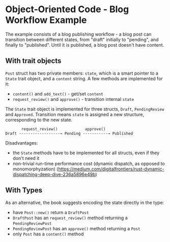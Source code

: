 # Object-Oriented Code - Blog Workflow Example

The example consists of a blog publishing workflow - a blog post can transition between different states, from "draft" initially to "pending", and finally to "published". Until it is published, a blog post doesn't have content.

## With trait objects

`Post` struct has two private members: `state`, which is a smart pointer to a `State` trait object, and a `content` string. A few methods are implemented for it:
- `content()` and `add_text()` - get/set `content`
- `request_review()` and `approve()` - transition internal `state`


The `State` trait object is implemented for three structs, `Draft`, `PendingReview` and `Approved`. Transition means `state` is assigned a new structure, corresponding to the new state.

```
       request_review()            approve()
Draft ­­------------------→ Pending -----------→ Published
```

Disadvantages:
- the `State` methods have to be implemented for all structs, even if they don't need it
- non-trivial run-time performance cost (dynamic dispatch, as opposed to monomorphyzation) (https://medium.com/digitalfrontiers/rust-dynamic-dispatching-deep-dive-236a5896e49b)

## With Types

As an alternative, the book suggests encoding the state directly in the type:
- have `Post::new()` return a `DraftPost`
- `DraftPost` has an `request_review()` method returning a `PendingReviewPost`
- `PendingReviewPost` has an `approve()` method returning a `Post`
- only `Post` has a `content()` method